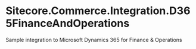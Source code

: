 # Sitecore.Commerce.Integration.D365FinanceAndOperations
Sample integration to Microsoft Dynamics 365 for Finance & Operations
